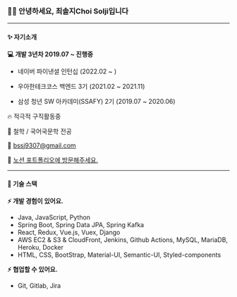 ### 🙋‍♀️ 안녕하세요, 최솔지Choi Solji입니다

---

#### ✨ 자기소개

**💻 개발 3년차 2019.07 ~ 진행중**

- 네이버 파이낸셜 인턴십 (2022.02 ~ )

- 우아한테크코스 백엔드 3기 (2021.02 ~ 2021.11)

- 삼성 청년 SW 아카데미(SSAFY) 2기 (2019.07 ~ 2020.06)

🔥 적극적 구직활동중 

🏫 철학 / 국어국문학 전공

📧 [bssj9307@gmail.com](mailto:bssj9307@gmail.com)

🍞 [노션 포트폴리오에 방문해주세요.](https://www.notion.so/soulg/Choi-Sol-ji-2834b0aa19244ea49d00b9d706d936bc )

---

#### 🔨 기술 스택

**⚡ 개발 경험이 있어요.**

- Java, JavaScript, Python
- Spring Boot, Spring Data JPA, Spring Kafka
- React, Redux, Vue.js, Vuex, Django
- AWS EC2 & S3 & CloudFront, Jenkins, Github Actions, MySQL, MariaDB, Heroku, Docker
- HTML, CSS, BootStrap, Material-UI, Semantic-UI, Styled-components

**⚡ 협업할 수 있어요.**

- Git, Gitlab, Jira
